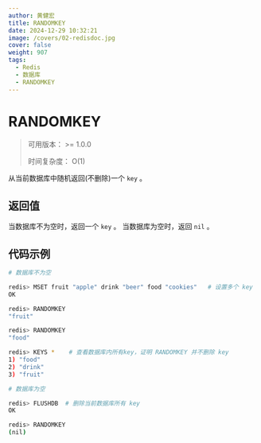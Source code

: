 ```yaml
---
author: 黄健宏
title: RANDOMKEY
date: 2024-12-29 10:32:21
image: /covers/02-redisdoc.jpg
cover: false
weight: 907
tags:
  - Redis
  - 数据库
  - RANDOMKEY
---
```


# RANDOMKEY

> 可用版本： >= 1.0.0
> 
> 时间复杂度： O(1)

从当前数据库中随机返回(不删除)一个 `key` 。

## 返回值

当数据库不为空时，返回一个 `key` 。 当数据库为空时，返回 `nil` 。

## 代码示例

```bash
# 数据库不为空

redis> MSET fruit "apple" drink "beer" food "cookies"   # 设置多个 key
OK

redis> RANDOMKEY
"fruit"

redis> RANDOMKEY
"food"

redis> KEYS *    # 查看数据库内所有key，证明 RANDOMKEY 并不删除 key
1) "food"
2) "drink"
3) "fruit"

# 数据库为空

redis> FLUSHDB  # 删除当前数据库所有 key
OK

redis> RANDOMKEY
(nil)
```
